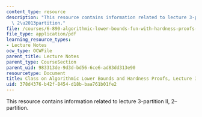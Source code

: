 ```yaml
---
content_type: resource
description: "This resource contains information related to lecture 3-partition II,\
  \ 2\u2013partition."
file: /courses/6-890-algorithmic-lower-bounds-fun-with-hardness-proofs-fall-2014/378d4376b42f8454d18bbaa761b01fe2_MIT6_890F14_L03.pdf
file_type: application/pdf
learning_resource_types:
- Lecture Notes
ocw_type: OCWFile
parent_title: Lecture Notes
parent_type: CourseSection
parent_uid: 983313de-9d3d-bd56-6ce6-ad83dd313e90
resourcetype: Document
title: Class on Algorithmic Lower Bounds and Hardness Proofs, Lecture 3 Notes
uid: 378d4376-b42f-8454-d18b-baa761b01fe2
---
```

This resource contains information related to lecture 3-partition II, 2–partition.